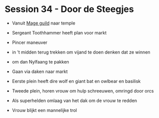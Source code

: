 # Session 34 - Door de Steegjes

- Vanuit [Mage guild](https://bookstack.hemels.me/books/Inquisitors/page/mage-guild) naar temple
- Sergeant Toothhammer heeft plan voor markt

- Pincer maneuver
- in 't midden terug trekken om vijand te doen denken dat ze winnen
- om dan Nylfaang te pakken

- Gaan via daken naar markt
- Eerste plein heeft dire wolf en giant bat en owlbear en basilisk

- Tweede plein, horen vrouw om hulp schreeuwen, omringd door orcs
- Als superhelden omlaag van het dak om de vrouw te redden
- Vrouw blijkt een mannelijke trol
